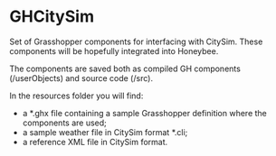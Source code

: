 # GHCitySim
Set of Grasshopper components for interfacing with CitySim.
These components will be hopefully integrated into Honeybee.

The components are saved both as compiled GH components (/userObjects) and source code (/src).

In the resources folder you will find:
* a *.ghx file containing a sample Grasshopper definition where the components are used;
* a sample weather file in CitySim format *.cli;
* a reference XML file in CitySim format.
